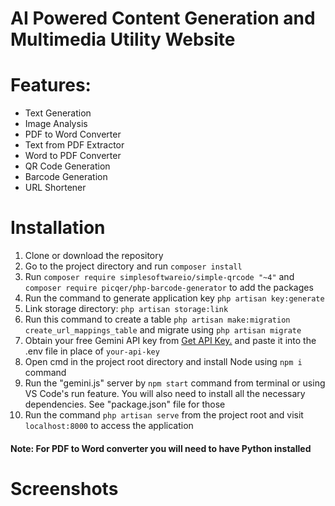 # AI Powered Content Generation and Multimedia Utility Website

# Features:
* Text Generation<br>
* Image Analysis<br>
* PDF to Word Converter<br>
* Text from PDF Extractor<br>
* Word to PDF Converter<br>
* QR Code Generation<br>
* Barcode Generation<br>
* URL Shortener

# Installation

1. Clone or download the repository
2. Go to the project directory and run `composer install`
3. Run `composer require simplesoftwareio/simple-qrcode "~4"` and `composer require picqer/php-barcode-generator` to add the packages
4. Run the command to generate application key `php artisan key:generate`
5. Link storage directory: `php artisan storage:link`
6. Run this command to create a table `php artisan make:migration create_url_mappings_table` and migrate using `php artisan migrate`
7. Obtain your free Gemini API key from [Get API Key.](https://makersuite.google.com/app/apikey) and paste it into the .env file in place of `your-api-key`
8. Open cmd in the project root directory and install Node using `npm i` command
9. Run the "gemini.js" server by `npm start` command from terminal or using VS Code's run feature. You will also need to install all the necessary dependencies. See "package.json" file for those
10. Run the command `php artisan serve` from the project root and visit `localhost:8000` to access the application

<h4>Note: For PDF to Word converter you will need to have Python installed</h4>

# Screenshots

